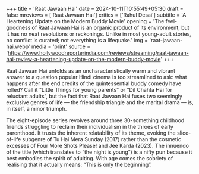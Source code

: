 +++
title = 'Raat Jawaan Hai'
date = 2024-10-11T10:55:49+05:30
draft = false
mreviews = ['Raat Jawaan Hai']
critics = ['Rahul Desai']
subtitle = 'A Heartening Update on the Modern Buddy Movie'
opening = 'The feel-goodness of Raat Jawaan Hai is an organic product of its environment, but it has no neat resolutions or reckonings. Unlike in most young-adult stories, no conflict is curated; not everything is a lifequake.'
img = 'raat-jawaan-hai.webp'
media = 'print'
source = 'https://www.hollywoodreporterindia.com/reviews/streaming/raat-jawaan-hai-review-a-heartening-update-on-the-modern-buddy-movie'
+++

Raat Jawaan Hai unfolds as an uncharacteristically warm and vibrant answer to a question popular Hindi cinema is too streamlined to ask: what happens after the end credits of the quintessential buddy comedy have rolled? Call it “Little Things for young parents” or “Dil Chahta Hai for reluctant adults”, but the fact that Raat Jawaan Hai fuses two seemingly exclusive genres of life — the friendship triangle and the marital drama — is, in itself, a minor triumph.

The eight-episode series revolves around three 30-something childhood friends struggling to reclaim their individualism in the throes of early parenthood. It trusts the inherent relatability of its theme, evoking the slice-of-life subgenre of Tu Hai Mera Sunday (2017) rather than the cosmetic excesses of Four More Shots Please! and Jee Karda (2023). The innuendo of the title (which translates to “the night is young”) is a nifty pun because it best embodies the spirit of adulting. With age comes the sobriety of realising that it actually means: “This is only the beginning”.
